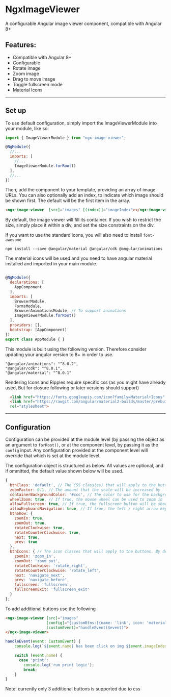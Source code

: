 # NgxImageViewer

A configurable Angular image viewer component, compatible with Angular 8+

## Features:
 * Compatible with Angular 8+
 * Configurable
 * Rotate image
 * Zoom image
 * Drag to move image
 * Toggle fullscreen mode
 * Material Icons

---

## Set up

To use default configuration, simply import the ImageViewerModule into your module, like so:

```javascript
import { ImageViewerModule } from "ngx-image-viewer";

@NgModule({
  //...
  imports: [
    //...
    ImageViewerModule.forRoot()
  ],
  //...
})
```

Then, add the component to your template, providing an array of image URLs. You can also optionally add an index, to indicate which image should be shown first. The default will be the first item in the array.

```html
<ngx-image-viewer  [src]="images" [(index)]="imageIndex"></ngx-image-viewer>
```

By default, the image viewer will fill its container. If you wish to restrict the size, simply place it within a div, and set the size constraints on the div.


If you want to use the standard icons, you will also need to install `font-awesome`

```
npm install --save @angular/material @angular/cdk @angular/animations 
```
The material icons will be used and you need to have angular material installed and imported in your main module.
```javascript

@NgModule({
  declarations: [
    AppComponent
  ],
  imports: [
    BrowserModule,
    FormsModule,
    BrowserAnimationsModule, // To support animations
    ImageViewerModule.forRoot()
  ],
  providers: [],
  bootstrap: [AppComponent]
})
export class AppModule { }
``` 
This module is built using the following version. Therefore consider updating your angular version to 8+ in order to use.
```
"@angular/animations": "^8.0.2",
"@angular/cdk": "^8.0.1",
"@angular/material": "^8.0.1"
```
Rendering Icons and Ripples require specific css (as you might have already used, But for closure following or later versions should support)
```html
  <link href="https://fonts.googleapis.com/icon?family=Material+Icons" rel="stylesheet">
  <link href="https://rawgit.com/angular/material2-builds/master/prebuilt-themes/indigo-pink.css" 
  rel="stylesheet">
```
---

## Configuration

Configuration can be provided at the module level (by passing the object as an argument to `forRoot()`, or at the component level, by passing it as the `config` input. Any configuration provided at the component level will override that which is set at the module level.

The configuration object is structured as below. All values are optional, and if ommitted, the default value shown below will be used.

```javascript
{
  btnClass: 'default', // The CSS class(es) that will apply to the buttons
  zoomFactor: 0.1, // The amount that the scale will be increased by
  containerBackgroundColor: '#ccc', // The color to use for the background. This can provided in hex, or rgb(a).
  wheelZoom: true, // If true, the mouse wheel can be used to zoom in
  allowFullscreen: true, // If true, the fullscreen button will be shown, allowing the user to entr fullscreen mode
  allowKeyboardNavigation: true, // If true, the left / right arrow keys can be used for navigation
  btnShow: {
    zoomIn: true,
    zoomOut: true,
    rotateClockwise: true,
    rotateCounterClockwise: true,
    next: true,
    prev: true
  },
  btnIcons: { // The icon classes that will apply to the buttons. By default, following material icons are used.
    zoomIn: 'zoom_in',
    zoomOut: 'zoom_out',
    rotateClockwise: 'rotate_right',
    rotateCounterClockwise: 'rotate_left',
    next: 'navigate_next',
    prev: 'navigate_before',
    fullscreen: 'fullscreen',
    fullscreenExit: 'fullscreen_exit'
  }
};
```

To add additional buttons use the following 

```html 
<ngx-image-viewer [src]="images" 
                  [config]="{customBtns:[{name: 'link', icon: 'material icon name'}]}"
                  (customEvent)="handleEvent($event)">
</ngx-image-viewer>
```

```javascript
handleEvent(event: CustomEvent) {
    console.log(`${event.name} has been click on img ${event.imageIndex + 1}`);

    switch (event.name) {
      case 'print':
        console.log('run print logic');
        break;
    }
}
```

Note: currently only 3 additional buttons is supported due to css
